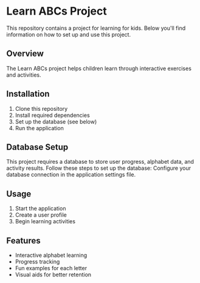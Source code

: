           
# Learn ABCs Project

This repository contains a project for learning for kids. Below you'll find information on how to set up and use this project.

## Overview

The Learn ABCs project helps children learn through interactive exercises and activities.

## Installation

1. Clone this repository
2. Install required dependencies
3. Set up the database (see below)
4. Run the application

## Database Setup

This project requires a database to store user progress, alphabet data, and activity results. Follow these steps to set up the database:
Configure your database connection in the application settings file.

## Usage

1. Start the application
2. Create a user profile
3. Begin learning activities

## Features

- Interactive alphabet learning
- Progress tracking
- Fun examples for each letter
- Visual aids for better retention

        
